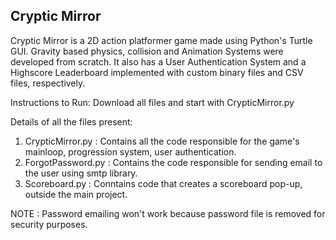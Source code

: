 ## Cryptic Mirror

Cryptic Mirror is a 2D action platformer game made using Python's Turtle GUI. Gravity based physics, collision and Animation Systems were developed from scratch. It also has a User Authentication System and a Highscore Leaderboard implemented  with custom binary files and CSV files, respectively. 

Instructions to Run: Download all files and start with CrypticMirror.py

Details of all the files present:
1. CrypticMirror.py : Contains all the code responsible for the game's mainloop, progression system, user authentication.
2. ForgotPassword.py : Contains the code responsible for sending email to the user using smtp library.
3. Scoreboard.py : Conntains code that creates a scoreboard pop-up, outside the main project.

NOTE : Password emailing won't work because password file is removed for security purposes. 
